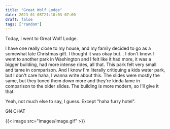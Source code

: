 ```yaml
---
title: "Great Wolf Lodge"
date: 2023-01-08T21:10:03-07:00
draft: false
tags: ["random"]
---
```


Today, I went to Great Wolf Lodge.       

I have one really close to my house, and my family decided to go as a somewhat late Christmas gift. I thought it was okay but... I don't know. I went to another park in Washington and I felt like it had more, it was a bigger building, had more intense rides, all that. This park felt very small and tame in comparison. And I know I'm literally critiquing a kids water park, but I don't care haha, I wanna write about this. The slides were mostly the same, but they toned them down more and they're kinda lame in comparison to the older slides. The building is more modern, so I'll give it that.      

Yeah, not much else to say, I guess. Except "haha furry hotel".

GN CHAT

{{< image src="images/image.gif" >}}